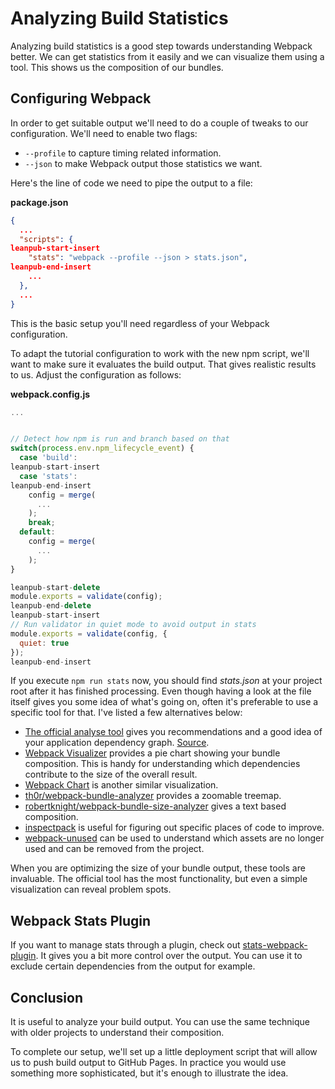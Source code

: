 # Analyzing Build Statistics

Analyzing build statistics is a good step towards understanding Webpack better. We can get statistics from it easily and we can visualize them using a tool. This shows us the composition of our bundles.

## Configuring Webpack

In order to get suitable output we'll need to do a couple of tweaks to our configuration. We'll need to enable two flags:

* `--profile` to capture timing related information.
* `--json` to make Webpack output those statistics we want.

Here's the line of code we need to pipe the output to a file:

**package.json**

```json
{
  ...
  "scripts": {
leanpub-start-insert
    "stats": "webpack --profile --json > stats.json",
leanpub-end-insert
    ...
  },
  ...
}
```

This is the basic setup you'll need regardless of your Webpack configuration.

To adapt the tutorial configuration to work with the new npm script, we'll want to make sure it evaluates the build output. That gives realistic results to us. Adjust the configuration as follows:

**webpack.config.js**

```javascript
...


// Detect how npm is run and branch based on that
switch(process.env.npm_lifecycle_event) {
  case 'build':
leanpub-start-insert
  case 'stats':
leanpub-end-insert
    config = merge(
      ...
    );
    break;
  default:
    config = merge(
      ...
    );
}

leanpub-start-delete
module.exports = validate(config);
leanpub-end-delete
leanpub-start-insert
// Run validator in quiet mode to avoid output in stats
module.exports = validate(config, {
  quiet: true
});
leanpub-end-insert
```

If you execute `npm run stats` now, you should find *stats.json* at your project root after it has finished processing. Even though having a look at the file itself gives you some idea of what's going on, often it's preferable to use a specific tool for that. I've listed a few alternatives below:

* [The official analyse tool](http://webpack.github.io/analyse/) gives you recommendations and a good idea of your application dependency graph. [Source](https://github.com/webpack/analyse).
* [Webpack Visualizer](https://chrisbateman.github.io/webpack-visualizer/) provides a pie chart showing your bundle composition. This is handy for understanding which dependencies contribute to the size of the overall result.
* [Webpack Chart](https://alexkuz.github.io/webpack-chart/) is another similar visualization.
* [th0r/webpack-bundle-analyzer](https://github.com/th0r/webpack-bundle-analyzer) provides a zoomable treemap.
* [robertknight/webpack-bundle-size-analyzer](https://github.com/robertknight/webpack-bundle-size-analyzer) gives a text based composition.
* [inspectpack](https://github.com/formidablelabs/inspectpack) is useful for figuring out specific places of code to improve.
* [webpack-unused](https://www.npmjs.com/package/webpack-unused) can be used to understand which assets are no longer used and can be removed from the project.

When you are optimizing the size of your bundle output, these tools are invaluable. The official tool has the most functionality, but even a simple visualization can reveal problem spots.

## Webpack Stats Plugin

If you want to manage stats through a plugin, check out [stats-webpack-plugin](https://www.npmjs.com/package/stats-webpack-plugin). It gives you a bit more control over the output. You can use it to exclude certain dependencies from the output for example.

## Conclusion

It is useful to analyze your build output. You can use the same technique with older projects to understand their composition.

To complete our setup, we'll set up a little deployment script that will allow us to push build output to GitHub Pages. In practice you would use something more sophisticated, but it's enough to illustrate the idea.
